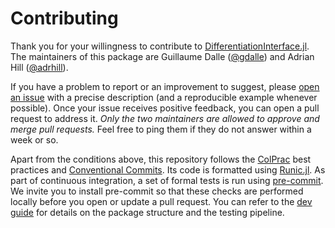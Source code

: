# Contributing

Thank you for your willingness to contribute to [DifferentiationInterface.jl](https://github.com/JuliaDiff/DifferentiationInterface.jl).
The maintainers of this package are Guillaume Dalle ([@gdalle](https://github.com/gdalle)) and Adrian Hill ([@adrhill](https://github.com/adrhill)).

If you have a problem to report or an improvement to suggest, please [open an issue](https://github.com/JuliaDiff/DifferentiationInterface.jl/issues/new/choose) with a precise description (and a reproducible example whenever possible).
Once your issue receives positive feedback, you can open a pull request to address it.
_Only the two maintainers are allowed to approve and merge pull requests._
Feel free to ping them if they do not answer within a week or so.

Apart from the conditions above, this repository follows the [ColPrac](https://github.com/SciML/ColPrac) best practices and [Conventional Commits](https://www.conventionalcommits.org/en/).
Its code is formatted using [Runic.jl](https://github.com/fredrikekre/Runic.jl).
As part of continuous integration, a set of formal tests is run using [pre-commit](https://pre-commit.com/).
We invite you to install pre-commit so that these checks are performed locally before you open or update a pull request.
You can refer to the [dev guide](https://juliadiff.org/DifferentiationInterface.jl/DifferentiationInterface/dev/dev_guide/) for details on the package structure and the testing pipeline.
